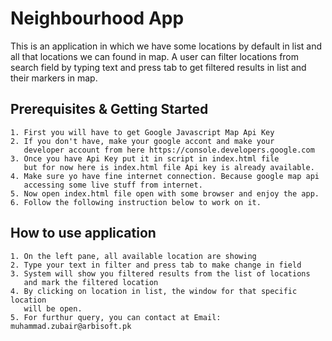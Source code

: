 # Neighbourhood App
 This is an application in which we have some locations by default in list and all that locations we can found in map.
 A user can filter locations from search field by typing text and press tab to get filtered results in list and their markers in map.
## Prerequisites & Getting Started

	1. First you will have to get Google Javascript Map Api Key 
	2. If you don't have, make your google accont and make your 
	   developer account from here https://console.developers.google.com
	3. Once you have Api Key put it in script in index.html file 
	   but for now here is index.html file Api key is already available.
	4. Make sure yo have fine internet connection. Because google map api
	   accessing some live stuff from internet.
	5. Now open index.html file open with some browser and enjoy the app.
	6. Follow the following instruction below to work on it.
## How to use application
	1. On the left pane, all available location are showing
	2. Type your text in filter and press tab to make change in field
	3. System will show you filtered results from the list of locations
	   and mark the filtered location
	4. By clicking on location in list, the window for that specific location 
	   will be open.
	5. For furthur query, you can contact at Email: muhammad.zubair@arbisoft.pk